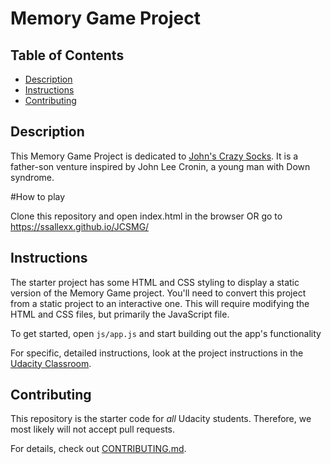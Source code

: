 # Memory Game Project

## Table of Contents
* [Description](#description)
* [Instructions](#instructions)
* [Contributing](#contributing)

## Description
This Memory Game Project is dedicated to <a href="https://johnscrazysocks.com">John's Crazy Socks</a>. It is a father-son venture inspired by John Lee Cronin, a young man with Down syndrome.

#How to play

Clone this repository and open index.html in the browser OR go to https://ssallexx.github.io/JCSMG/

## Instructions

The starter project has some HTML and CSS styling to display a static version of the Memory Game project. You'll need to convert this project from a static project to an interactive one. This will require modifying the HTML and CSS files, but primarily the JavaScript file.

To get started, open `js/app.js` and start building out the app's functionality

For specific, detailed instructions, look at the project instructions in the [Udacity Classroom](https://classroom.udacity.com/me).

## Contributing

This repository is the starter code for _all_ Udacity students. Therefore, we most likely will not accept pull requests.

For details, check out [CONTRIBUTING.md](CONTRIBUTING.md).

